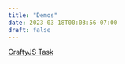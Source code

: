```yaml
---
title: "Demos"
date: 2023-03-18T00:03:56-07:00
draft: false
---
```


[CraftyJS Task](https://justintheyang.github.io/experiment_demos/craftyjs_environment_structuring_demo/index.html)